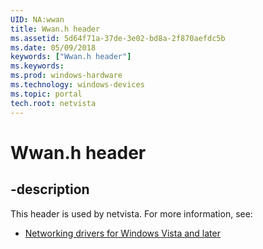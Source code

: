 ```yaml
---
UID: NA:wwan
title: Wwan.h header
ms.assetid: 5d64f71a-37de-3e02-bd8a-2f870aefdc5b
ms.date: 05/09/2018
keywords: ["Wwan.h header"]
ms.keywords: 
ms.prod: windows-hardware
ms.technology: windows-devices
ms.topic: portal
tech.root: netvista
---
```


# Wwan.h header


## -description


This header is used by netvista. For more information, see:

- [Networking drivers for Windows Vista and later](../_netvista/index.md)
